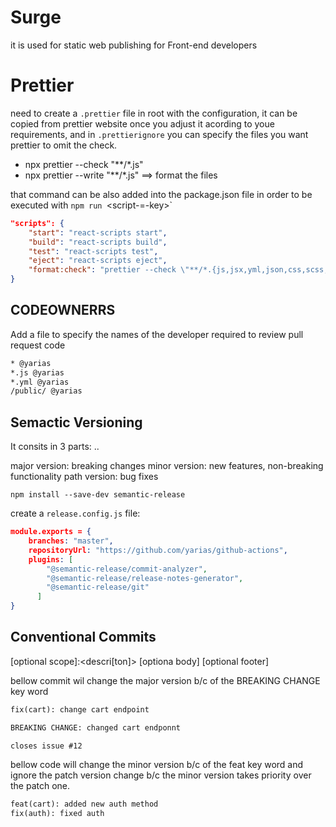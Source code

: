 # Surge

it is used for static web publishing for Front-end developers 

# Prettier

need to create a `.prettier` file in root with the configuration, it can be copied from prettier website once you adjust it acording to youe requirements, and in `.prettierignore` you can specify the files you want prettier to omit the check.

* npx prettier --check "**/*.js"
* npx prettier --write "**/*.js"   ==> format the files 

that command can be also added into the package.json file in order to be executed with `npm run `<script-=-key>`

```json
"scripts": {
    "start": "react-scripts start",
    "build": "react-scripts build",
    "test": "react-scripts test",
    "eject": "react-scripts eject",
    "format:check": "prettier --check \"**/*.{js,jsx,yml,json,css,scss,md}\""
}
```

## CODEOWNERRS

Add a file to specify the names of the developer required to review pull request code 

```txt
* @yarias
*.js @yarias
*.yml @yarias
/public/ @yarias
```


## Semactic Versioning

It consits in 3 parts: <major version>.<minor version>.<path version>

major version: breaking changes
minor version: new features, non-breaking functionality
path version: bug fixes


`npm install --save-dev semantic-release`

create a `release.config.js` file:

```json
module.exports = {
    branches: "master",
    repositoryUrl: "https://github.com/yarias/github-actions",
    plugins: [
        "@semantic-release/commit-analyzer",
        "@semantic-release/release-notes-generator",
        "@semantic-release/git"
      ]
}
```

## Conventional Commits

<type>[optional scope]:<descri[ton]>
[optiona body]
[optional footer]

bellow commit wil change the major version b/c of the BREAKING CHANGE key word

```txt
fix(cart): change cart endpoint

BREAKING CHANGE: changed cart endponnt

closes issue #12
```

bellow code will change the minor version b/c of the feat key word and ignore the patch version change b/c the minor version takes priority over the patch one.

```txt
feat(cart): added new auth method
fix(auth): fixed auth
```
